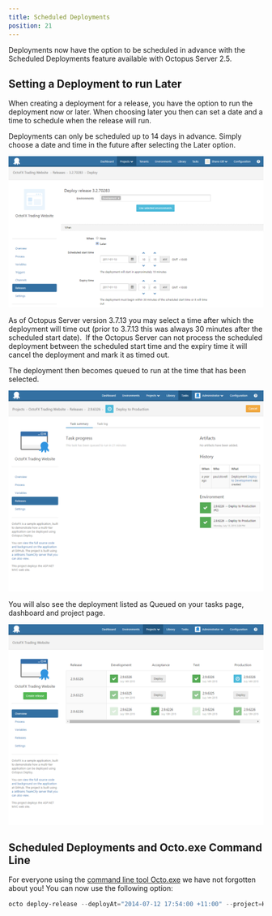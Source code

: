 ```yaml
---
title: Scheduled Deployments
position: 21
---
```



Deployments now have the option to be scheduled in advance with the Scheduled Deployments feature available with Octopus Server 2.5.

## Setting a Deployment to run Later


When creating a deployment for a release, you have the option to run the deployment now or later. When choosing later you then can set a date and a time to schedule when the release will run.


Deployments can only be scheduled up to 14 days in advance. Simply choose a date and time in the future after selecting the Later option.


![](/docs/images/3048078/5866224.png)


As of Octopus Server version 3.7.13 you may select a time after which the deployment will time out (prior to 3.7.13 this was always 30 minutes after the scheduled start date).  If the Octopus Server can not process the scheduled deployment between the scheduled start time and the expiry time it will cancel the deployment and mark it as timed out.


The deployment then becomes queued to run at the time that has been selected.


![](/docs/images/3048078/3277642.png)


You will also see the deployment listed as Queued on your tasks page, dashboard and project page.


![](/docs/images/3048078/3277641.png)

## Scheduled Deployments and Octo.exe Command Line


For everyone using the [command line tool Octo.exe](/docs/api-and-integration/octo.exe-command-line/index.md) we have not forgotten about you! You can now use the following option:

```powershell
octo deploy-release --deployAt="2014-07-12 17:54:00 +11:00" --project=HelloWorld --releaseNumber=1.0.0 --deployto=Production --server=http://octopus/api --apiKey=ABCDEF123456
```

